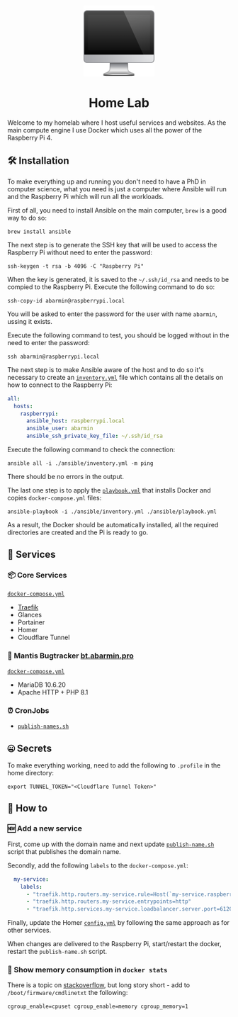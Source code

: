 <div align="center">
    <img src="./docs/img/logo.png" alt="Home Lab Logo" />
    <h1>
        Home Lab
    </h1>
</div>

Welcome to my homelab where I host useful services and websites. As the main 
compute engine I use Docker which uses all the power of the Raspberry Pi 4. 

## 🛠️ Installation

To make everything up and running you don't need to have a PhD in computer 
science, what you need is just a computer where Ansible will run and the 
Raspberry Pi which will run all the workloads. 

First of all, you need to install Ansible on the main computer, `brew` is a good
way to do so: 

```shell
brew install ansible
```

The next step is to generate the SSH key that will be used to access
the Raspberry Pi without need to enter the password: 

```shell
ssh-keygen -t rsa -b 4096 -C "Raspberry Pi"
```

When the key is generated, it is saved to the `~/.ssh/id_rsa` and needs to be
compied to the Raspberry Pi. Execute the following command to do so: 

```shell
ssh-copy-id abarmin@raspberrypi.local
```

You will be asked to enter the password for the user with name `abarmin`, 
ussing it exists. 

Execute the following command to test, you should be logged without in the need
to enter the password: 

```shell
ssh abarmin@raspberrypi.local
```

The next step is to make Ansible aware of the host and to do so it's necessary
to create an [`inventory.yml`](./ansible/inventory.yml) file which contains
all the details on how to connect to the Raspberry Pi: 

```yml
all:
  hosts:
    raspberrypi:
      ansible_host: raspberrypi.local
      ansible_user: abarmin
      ansible_ssh_private_key_file: ~/.ssh/id_rsa
```

Execute the following command to check the connection: 

```shell
ansible all -i ./ansible/inventory.yml -m ping
```

There should be no errors in the output. 

The last one step is to apply the [`playbook.yml`](./ansible/playbook.yml) that
installs Docker and copies `docker-compose.yml` files: 

```shell
ansible-playbook -i ./ansible/inventory.yml ./ansible/playbook.yml
```

As a result, the Docker should be automatically installed, all the required
directories are created and the Pi is ready to go. 

## 💼 Services

### 📦 Core Services

[`docker-compose.yml`](./docker/infra/docker-compose.yml)

* [Traefik](./docker/traefik/docker-compose.yml)
* Glances
* Portainer
* Homer
* Cloudflare Tunnel

### 🐞 Mantis Bugtracker [bt.abarmin.pro](https://bt.abarmin.pro)

[`docker-compose.yml`](./docker/bt.abarmin.pro/docker-compose.yml)

* MariaDB 10.6.20
* Apache HTTP + PHP 8.1

### ⏰ CronJobs

* [`publish-names.sh`](./docker/infra/publish-names.sh)

## 🤐 Secrets

To make everything working, need to add the following to `.profile` in the home 
directory: 

```shell
export TUNNEL_TOKEN="<Cloudflare Tunnel Token>"
```

## 🙋 How to 

### 🆕 Add a new service

First, come up with the domain name and next update [`publish-name.sh`](./docker/infra/publish-names.sh)
script that publishes the domain name. 

Secondly, add the following `labels` to the `docker-compose.yml`: 

```yml
  my-service:
    labels:
      - "traefik.http.routers.my-service.rule=Host(`my-service.raspberrypi.local`)"
      - "traefik.http.routers.my-service.entrypoints=http"
      - "traefik.http.services.my-service.loadbalancer.server.port=61208"    
```

Finally, update the Homer [`config.yml`](./docker/infra/config/homer/config.yml)
by following the same approach as for other services. 

When changes are delivered to the Raspberry Pi, start/restart the docker, 
restart the `publish-name.sh` script. 

### 📝 Show memory consumption in `docker stats`

There is a topic on [stackoverflow](https://stackoverflow.com/a/77278502), but
long story short - add to `/boot/firmware/cmdlinetxt` the following: 

```
cgroup_enable=cpuset cgroup_enable=memory cgroup_memory=1
```
